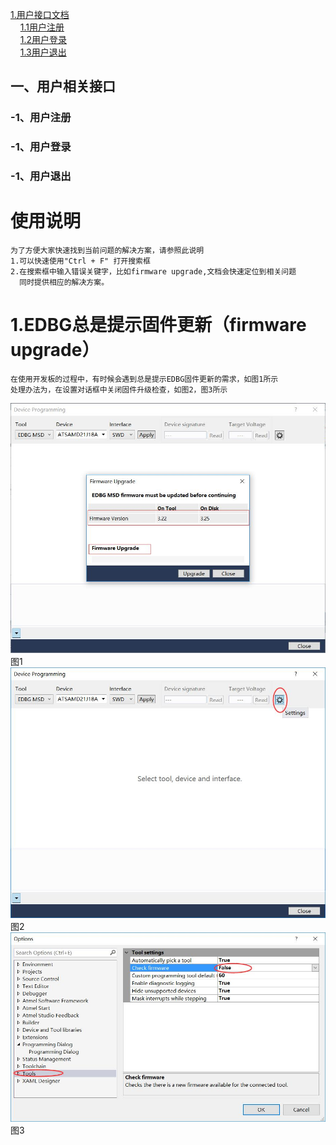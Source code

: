 [1.用户接口文档](#1)  
 &nbsp; &nbsp; [ 1.1用户注册](#1.1)  
&nbsp; &nbsp;  [ 1.2用户登录](#1.2)  
 &nbsp; &nbsp; [ 1.3用户退出](#1.3)  


<h2 id='1'>一、用户相关接口</h2>
<h3 id='1.1'>-1、用户注册</h3>

<h3 id='1.2'>-1、用户登录</h3>

<h3 id='1.3'>-1、用户退出</h3>





# 使用说明
```
为了方便大家快速找到当前问题的解决方案，请参照此说明
1.可以快速使用"Ctrl + F" 打开搜索框
2.在搜索框中输入错误关键字，比如firmware upgrade,文档会快速定位到相关问题
  同时提供相应的解决方案。
```

# 1.EDBG总是提示固件更新（firmware upgrade）
```
在使用开发板的过程中，有时候会遇到总是提示EDBG固件更新的需求，如图1所示
处理办法为，在设置对话框中关闭固件升级检查，如图2，图3所示
```
![images](https://github.com/yuchengstudio/EDBG/blob/master/picture/EDBG_001.jpg)
                                    图1
![images](https://github.com/yuchengstudio/EDBG/blob/master/picture/EDBG_002.jpg)
                                    图2
![images](https://github.com/yuchengstudio/EDBG/blob/master/picture/EDBG_003.jpg)
                                    图3
